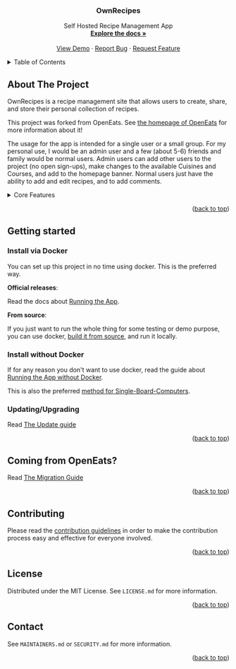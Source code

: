 <a name="readme-top"></a>
<!--
*** This README was bootstrapped with
*** (https://raw.githubusercontent.com/othneildrew/Best-README-Template).
-->

<div align="center">
  <h3 align="center">OwnRecipes</h3>

  <p align="center">
    Self Hosted Recipe Management App
    <br />
    <a href="https://github.com/ownrecipes/OwnRecipes/tree/master/docs"><strong>Explore the docs »</strong></a>
    <br />
    <br />
    <a href="https://ownrecipes.github.io/ownrecipes-web/">View Demo</a>
    ·
    <a href="https://github.com/ownrecipes/OwnRecipes/issues">Report Bug</a>
    ·
    <a href="https://github.com/ownrecipes/OwnRecipes/issues">Request Feature</a>
  </p>
</div>

<details>
  <summary>Table of Contents</summary>
  <ol>
    <li><a href="#about-the-project">About The Project</a></li>
    <li>
      <a href="#getting-started">Getting started</a>
      <ul>
        <li><a href="#install-via-docker">Install via Docker</a></li>
        <li><a href="#install-without-docker">Install without Docker</a></li>
        <li><a href="#updatingupgrading">Updating/Upgrading</a></li>
        <li><a href="#coming-from-openeats">Coming from OpenEats?</a></li>
      </ul>
    </li>
    <li><a href="#contributing">Contributing</a></li>
    <li><a href="#license">License</a></li>
    <li><a href="#contact">Contact</a></li>
  </ol>
</details>


## About The Project

OwnRecipes is a recipe management site that allows users to create, share, and store their personal collection of recipes.

This project was forked from OpenEats. See [the homepage of OpenEats](https://github.com/open-eats/OpenEats) for more information about it!

The usage for the app is intended for a single user or a small group. For my personal use, I would be an admin user and a few (about 5-6) friends and family would be normal users. Admin users can add other users to the project (no open sign-ups), make changes to the available Cuisines and Courses, and add to the homepage banner. Normal users just have the ability to add and edit recipes, and to add comments.

<details>
  <summary>Core Features</summary>
  <ol>
    <li>Creating, viewing, sharing, and editing recipes.</li>
    <li>Ingredients can be grouped, and recipes include other recipes.</li>
    <li>Update serving information on the fly.</li>
    <li>Browsing and searching for recipes.</li>
    <li>Random search for explorers.</li>
    <li>Comments and ratings for recipes.</li>
    <li>Beautiful responsive design.</li>
  </ol>
</details>

<p align="right">(<a href="#readme-top">back to top</a>)</p>

## Getting started

### Install via Docker

You can set up this project in no time using docker. This is the preferred way.

**Official releases**:

Read the docs about [Running the App](Running_the_App.md).

**From source**:

If you just want to run the whole thing for some testing or demo purpose, you can use docker, [build it from source](Running_the_App_in_dev.md), and run it locally.

### Install without Docker

If for any reason you don't want to use docker, read the guide about [Running the App without Docker](Running_the_App_Without_Docker.md).

This is also the preferred [method for Single-Board-Computers](Running_the_App_Tricks.md/#single-board-computer).

### Updating/Upgrading

Read [The Update guide](Updating_the_App.md)

<p align="right">(<a href="#readme-top">back to top</a>)</p>

## Coming from OpenEats?

Read [The Migration Guide](Migrate_from_OpenEats.md)

<p align="right">(<a href="#readme-top">back to top</a>)</p>

## Contributing

Please read the [contribution guidelines](https://github.com/ownrecipes/OwnRecipes/blob/master/CONTRIBUTING.md) in order to make the contribution process easy and effective for everyone involved.

<p align="right">(<a href="#readme-top">back to top</a>)</p>

## License

Distributed under the MIT License. See `LICENSE.md` for more information.

<p align="right">(<a href="#readme-top">back to top</a>)</p>

## Contact

See `MAINTAINERS.md` or `SECURITY.md` for more information.

<p align="right">(<a href="#readme-top">back to top</a>)</p>
